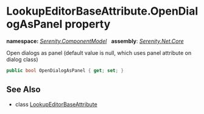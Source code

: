 # LookupEditorBaseAttribute.OpenDialogAsPanel property
**namespace:** *[Serenity.ComponentModel](../../README.md#serenity.componentmodel-namespace)*   **assembly**: *[Serenity.Net.Core](../../README.md)*

Open dialogs as panel (default value is null, which uses panel attribute on dialog class)

```csharp
public bool OpenDialogAsPanel { get; set; }
```

## See Also

* class [LookupEditorBaseAttribute](../LookupEditorBaseAttribute.md)